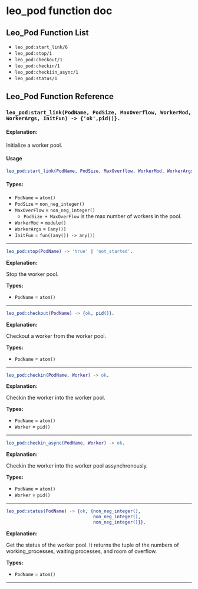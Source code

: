 # leo_pod function doc
## Leo_Pod Function List

* `leo_pod:start_link/6`
* `leo_pod:stop/1`
* `leo_pod:checkout/1`
* `leo_pod:checkin/1`
* `leo_pod:checkiin_async/1`
* `leo_pod:status/1`

## Leo_Pod Function Reference

### `leo_pod:start_link(PodName, PodSize, MaxOverflow, WorkerMod, WorkerArgs, InitFun) -> {'ok',pid()}.`

#### Explanation:

Initialize a worker pool.

#### Usage

```Erlang
leo_pod:start_link(PodName, PodSize, MaxOverflow, WorkerMod, WorkerArgs, InitFun) -> {'ok',pid()}.
```

#### Types:

* `PodName` = `atom()`
* `PodSize` = `non_neg_integer()`
* `MaxOverFlow` = `non_neg_integer()`
  * `PodSize + MaxOverFlow` is the max number of workers in the pool.
* `WorkerMod` = `module()`
* `WorkerArgs` = `[any()]`
* `InitFun` = `fun((any()) -> any())`

- - -
 
```Erlang
leo_pod:stop(PodName) -> 'true' | 'not_started'.
```

**Explanation:**

Stop the worker pool.

**Types:**

* `PodName` = `atom()`

- - -
 
```Erlang
leo_pod:checkout(PodName) -> {ok, pid()}.
```

**Explanation:**

Checkout a worker from the worker pool.

**Types:**

* `PodName` = `atom()`

- - -

```Erlang
leo_pod:checkin(PodName, Worker) -> ok.
```

**Explanation:**

Checkin the worker into the worker pool.

**Types:**

* `PodName` = `atom()`
* `Worker` = `pid()`

- - -

```Erlang
leo_pod:checkin_async(PodName, Worker) -> ok.
```

**Explanation:**

Checkin the worker into the worker pool assynchronously.

**Types:**

* `PodName` = `atom()`
* `Worker` = `pid()`

- - -

```Erlang
leo_pod:status(PodName) -> {ok, {non_neg_integer(),
                                 non_neg_integer(),
                                 non_neg_integer()}}.
```

**Explanation:**

Get the status of the worker pool.
It returns the tuple of the numbers of working_processes, waiting processes, and room of overflow.

**Types:**

* `PodName` = `atom()`

- - -
